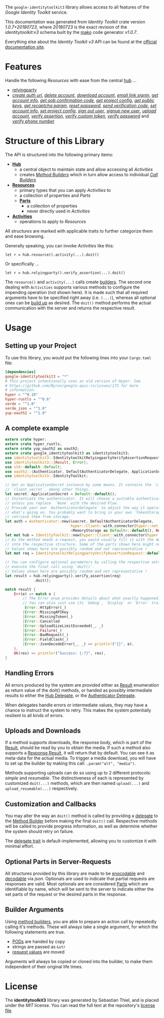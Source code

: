 <!---
DO NOT EDIT !
This file was generated automatically from 'src/mako/api/README.md.mako'
DO NOT EDIT !
-->
The `google-identitytoolkit3` library allows access to all features of the *Google Identity Toolkit* service.

This documentation was generated from *Identity Toolkit* crate version *1.0.7+20180723*, where *20180723* is the exact revision of the *identitytoolkit:v3* schema built by the [mako](http://www.makotemplates.org/) code generator *v1.0.7*.

Everything else about the *Identity Toolkit* *v3* API can be found at the
[official documentation site](https://developers.google.com/identity-toolkit/v3/).
# Features

Handle the following *Resources* with ease from the central [hub](https://docs.rs/google-identitytoolkit3/1.0.7+20180723/google_identitytoolkit3/struct.IdentityToolkit.html) ... 

* [relyingparty](https://docs.rs/google-identitytoolkit3/1.0.7+20180723/google_identitytoolkit3/struct.Relyingparty.html)
 * [*create auth uri*](https://docs.rs/google-identitytoolkit3/1.0.7+20180723/google_identitytoolkit3/struct.RelyingpartyCreateAuthUriCall.html), [*delete account*](https://docs.rs/google-identitytoolkit3/1.0.7+20180723/google_identitytoolkit3/struct.RelyingpartyDeleteAccountCall.html), [*download account*](https://docs.rs/google-identitytoolkit3/1.0.7+20180723/google_identitytoolkit3/struct.RelyingpartyDownloadAccountCall.html), [*email link signin*](https://docs.rs/google-identitytoolkit3/1.0.7+20180723/google_identitytoolkit3/struct.RelyingpartyEmailLinkSigninCall.html), [*get account info*](https://docs.rs/google-identitytoolkit3/1.0.7+20180723/google_identitytoolkit3/struct.RelyingpartyGetAccountInfoCall.html), [*get oob confirmation code*](https://docs.rs/google-identitytoolkit3/1.0.7+20180723/google_identitytoolkit3/struct.RelyingpartyGetOobConfirmationCodeCall.html), [*get project config*](https://docs.rs/google-identitytoolkit3/1.0.7+20180723/google_identitytoolkit3/struct.RelyingpartyGetProjectConfigCall.html), [*get public keys*](https://docs.rs/google-identitytoolkit3/1.0.7+20180723/google_identitytoolkit3/struct.RelyingpartyGetPublicKeyCall.html), [*get recaptcha param*](https://docs.rs/google-identitytoolkit3/1.0.7+20180723/google_identitytoolkit3/struct.RelyingpartyGetRecaptchaParamCall.html), [*reset password*](https://docs.rs/google-identitytoolkit3/1.0.7+20180723/google_identitytoolkit3/struct.RelyingpartyResetPasswordCall.html), [*send verification code*](https://docs.rs/google-identitytoolkit3/1.0.7+20180723/google_identitytoolkit3/struct.RelyingpartySendVerificationCodeCall.html), [*set account info*](https://docs.rs/google-identitytoolkit3/1.0.7+20180723/google_identitytoolkit3/struct.RelyingpartySetAccountInfoCall.html), [*set project config*](https://docs.rs/google-identitytoolkit3/1.0.7+20180723/google_identitytoolkit3/struct.RelyingpartySetProjectConfigCall.html), [*sign out user*](https://docs.rs/google-identitytoolkit3/1.0.7+20180723/google_identitytoolkit3/struct.RelyingpartySignOutUserCall.html), [*signup new user*](https://docs.rs/google-identitytoolkit3/1.0.7+20180723/google_identitytoolkit3/struct.RelyingpartySignupNewUserCall.html), [*upload account*](https://docs.rs/google-identitytoolkit3/1.0.7+20180723/google_identitytoolkit3/struct.RelyingpartyUploadAccountCall.html), [*verify assertion*](https://docs.rs/google-identitytoolkit3/1.0.7+20180723/google_identitytoolkit3/struct.RelyingpartyVerifyAssertionCall.html), [*verify custom token*](https://docs.rs/google-identitytoolkit3/1.0.7+20180723/google_identitytoolkit3/struct.RelyingpartyVerifyCustomTokenCall.html), [*verify password*](https://docs.rs/google-identitytoolkit3/1.0.7+20180723/google_identitytoolkit3/struct.RelyingpartyVerifyPasswordCall.html) and [*verify phone number*](https://docs.rs/google-identitytoolkit3/1.0.7+20180723/google_identitytoolkit3/struct.RelyingpartyVerifyPhoneNumberCall.html)




# Structure of this Library

The API is structured into the following primary items:

* **[Hub](https://docs.rs/google-identitytoolkit3/1.0.7+20180723/google_identitytoolkit3/struct.IdentityToolkit.html)**
    * a central object to maintain state and allow accessing all *Activities*
    * creates [*Method Builders*](https://docs.rs/google-identitytoolkit3/1.0.7+20180723/google_identitytoolkit3/trait.MethodsBuilder.html) which in turn
      allow access to individual [*Call Builders*](https://docs.rs/google-identitytoolkit3/1.0.7+20180723/google_identitytoolkit3/trait.CallBuilder.html)
* **[Resources](https://docs.rs/google-identitytoolkit3/1.0.7+20180723/google_identitytoolkit3/trait.Resource.html)**
    * primary types that you can apply *Activities* to
    * a collection of properties and *Parts*
    * **[Parts](https://docs.rs/google-identitytoolkit3/1.0.7+20180723/google_identitytoolkit3/trait.Part.html)**
        * a collection of properties
        * never directly used in *Activities*
* **[Activities](https://docs.rs/google-identitytoolkit3/1.0.7+20180723/google_identitytoolkit3/trait.CallBuilder.html)**
    * operations to apply to *Resources*

All *structures* are marked with applicable traits to further categorize them and ease browsing.

Generally speaking, you can invoke *Activities* like this:

```Rust,ignore
let r = hub.resource().activity(...).doit()
```

Or specifically ...

```ignore
let r = hub.relyingparty().verify_assertion(...).doit()
```

The `resource()` and `activity(...)` calls create [builders][builder-pattern]. The second one dealing with `Activities` 
supports various methods to configure the impending operation (not shown here). It is made such that all required arguments have to be 
specified right away (i.e. `(...)`), whereas all optional ones can be [build up][builder-pattern] as desired.
The `doit()` method performs the actual communication with the server and returns the respective result.

# Usage

## Setting up your Project

To use this library, you would put the following lines into your `Cargo.toml` file:

```toml
[dependencies]
google-identitytoolkit3 = "*"
# This project intentionally uses an old version of Hyper. See
# https://github.com/Byron/google-apis-rs/issues/173 for more
# information.
hyper = "^0.10"
hyper-rustls = "^0.6"
serde = "^1.0"
serde_json = "^1.0"
yup-oauth2 = "^1.0"
```

## A complete example

```Rust
extern crate hyper;
extern crate hyper_rustls;
extern crate yup_oauth2 as oauth2;
extern crate google_identitytoolkit3 as identitytoolkit3;
use identitytoolkit3::IdentitytoolkitRelyingpartyVerifyAssertionRequest;
use identitytoolkit3::{Result, Error};
use std::default::Default;
use oauth2::{Authenticator, DefaultAuthenticatorDelegate, ApplicationSecret, MemoryStorage};
use identitytoolkit3::IdentityToolkit;

// Get an ApplicationSecret instance by some means. It contains the `client_id` and 
// `client_secret`, among other things.
let secret: ApplicationSecret = Default::default();
// Instantiate the authenticator. It will choose a suitable authentication flow for you, 
// unless you replace  `None` with the desired Flow.
// Provide your own `AuthenticatorDelegate` to adjust the way it operates and get feedback about 
// what's going on. You probably want to bring in your own `TokenStorage` to persist tokens and
// retrieve them from storage.
let auth = Authenticator::new(&secret, DefaultAuthenticatorDelegate,
                              hyper::Client::with_connector(hyper::net::HttpsConnector::new(hyper_rustls::TlsClient::new())),
                              <MemoryStorage as Default>::default(), None);
let mut hub = IdentityToolkit::new(hyper::Client::with_connector(hyper::net::HttpsConnector::new(hyper_rustls::TlsClient::new())), auth);
// As the method needs a request, you would usually fill it with the desired information
// into the respective structure. Some of the parts shown here might not be applicable !
// Values shown here are possibly random and not representative !
let mut req = IdentitytoolkitRelyingpartyVerifyAssertionRequest::default();

// You can configure optional parameters by calling the respective setters at will, and
// execute the final call using `doit()`.
// Values shown here are possibly random and not representative !
let result = hub.relyingparty().verify_assertion(req)
             .doit();

match result {
    Err(e) => match e {
        // The Error enum provides details about what exactly happened.
        // You can also just use its `Debug`, `Display` or `Error` traits
         Error::HttpError(_)
        |Error::MissingAPIKey
        |Error::MissingToken(_)
        |Error::Cancelled
        |Error::UploadSizeLimitExceeded(_, _)
        |Error::Failure(_)
        |Error::BadRequest(_)
        |Error::FieldClash(_)
        |Error::JsonDecodeError(_, _) => println!("{}", e),
    },
    Ok(res) => println!("Success: {:?}", res),
}

```
## Handling Errors

All errors produced by the system are provided either as [Result](https://docs.rs/google-identitytoolkit3/1.0.7+20180723/google_identitytoolkit3/enum.Result.html) enumeration as return value of 
the doit() methods, or handed as possibly intermediate results to either the 
[Hub Delegate](https://docs.rs/google-identitytoolkit3/1.0.7+20180723/google_identitytoolkit3/trait.Delegate.html), or the [Authenticator Delegate](https://docs.rs/yup-oauth2/*/yup_oauth2/trait.AuthenticatorDelegate.html).

When delegates handle errors or intermediate values, they may have a chance to instruct the system to retry. This 
makes the system potentially resilient to all kinds of errors.

## Uploads and Downloads
If a method supports downloads, the response body, which is part of the [Result](https://docs.rs/google-identitytoolkit3/1.0.7+20180723/google_identitytoolkit3/enum.Result.html), should be
read by you to obtain the media.
If such a method also supports a [Response Result](https://docs.rs/google-identitytoolkit3/1.0.7+20180723/google_identitytoolkit3/trait.ResponseResult.html), it will return that by default.
You can see it as meta-data for the actual media. To trigger a media download, you will have to set up the builder by making
this call: `.param("alt", "media")`.

Methods supporting uploads can do so using up to 2 different protocols: 
*simple* and *resumable*. The distinctiveness of each is represented by customized 
`doit(...)` methods, which are then named `upload(...)` and `upload_resumable(...)` respectively.

## Customization and Callbacks

You may alter the way an `doit()` method is called by providing a [delegate](https://docs.rs/google-identitytoolkit3/1.0.7+20180723/google_identitytoolkit3/trait.Delegate.html) to the 
[Method Builder](https://docs.rs/google-identitytoolkit3/1.0.7+20180723/google_identitytoolkit3/trait.CallBuilder.html) before making the final `doit()` call. 
Respective methods will be called to provide progress information, as well as determine whether the system should 
retry on failure.

The [delegate trait](https://docs.rs/google-identitytoolkit3/1.0.7+20180723/google_identitytoolkit3/trait.Delegate.html) is default-implemented, allowing you to customize it with minimal effort.

## Optional Parts in Server-Requests

All structures provided by this library are made to be [enocodable](https://docs.rs/google-identitytoolkit3/1.0.7+20180723/google_identitytoolkit3/trait.RequestValue.html) and 
[decodable](https://docs.rs/google-identitytoolkit3/1.0.7+20180723/google_identitytoolkit3/trait.ResponseResult.html) via *json*. Optionals are used to indicate that partial requests are responses 
are valid.
Most optionals are are considered [Parts](https://docs.rs/google-identitytoolkit3/1.0.7+20180723/google_identitytoolkit3/trait.Part.html) which are identifiable by name, which will be sent to 
the server to indicate either the set parts of the request or the desired parts in the response.

## Builder Arguments

Using [method builders](https://docs.rs/google-identitytoolkit3/1.0.7+20180723/google_identitytoolkit3/trait.CallBuilder.html), you are able to prepare an action call by repeatedly calling it's methods.
These will always take a single argument, for which the following statements are true.

* [PODs][wiki-pod] are handed by copy
* strings are passed as `&str`
* [request values](https://docs.rs/google-identitytoolkit3/1.0.7+20180723/google_identitytoolkit3/trait.RequestValue.html) are moved

Arguments will always be copied or cloned into the builder, to make them independent of their original life times.

[wiki-pod]: http://en.wikipedia.org/wiki/Plain_old_data_structure
[builder-pattern]: http://en.wikipedia.org/wiki/Builder_pattern
[google-go-api]: https://github.com/google/google-api-go-client

# License
The **identitytoolkit3** library was generated by Sebastian Thiel, and is placed 
under the *MIT* license.
You can read the full text at the repository's [license file][repo-license].

[repo-license]: https://github.com/Byron/google-apis-rsblob/master/LICENSE.md
